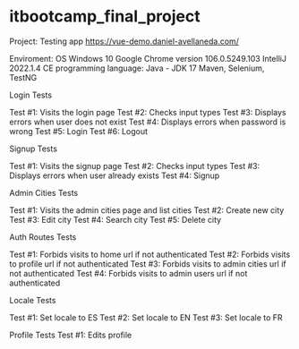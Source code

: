 # itbootcamp_final_project

Project: Testing app https://vue-demo.daniel-avellaneda.com/ 

Enviroment:
OS Windows 10 
Google Chrome version 106.0.5249.103
IntelliJ 2022.1.4 CE
programming language: Java - JDK 17
Maven, Selenium, TestNG


Login Tests

Test #1: Visits the login page
Test #2: Checks input types
Test #3: Displays errors when user does not exist
Test #4: Displays errors when password is wrong
Test #5: Login
Test #6: Logout

Signup Tests

Test #1: Visits the signup page
Test #2: Checks input types
Test #3: Displays errors when user already exists
Test #4: Signup

Admin Cities Tests

Test #1: Visits the admin cities page and list cities
Test #2: Create new city
Test #3: Edit city
Test #4: Search city
Test #5: Delete city

Auth Routes Tests

Test #1: Forbids visits to home url if not authenticated
Test #2: Forbids visits to profile url if not authenticated
Test #3: Forbids visits to admin cities url if not authenticated
Test #4: Forbids visits to admin users url if not authenticated

Locale Tests

Test #1: Set locale to ES
Test #2: Set locale to EN
Test #3: Set locale to FR

Profile Tests 
Test #1: Edits profile
